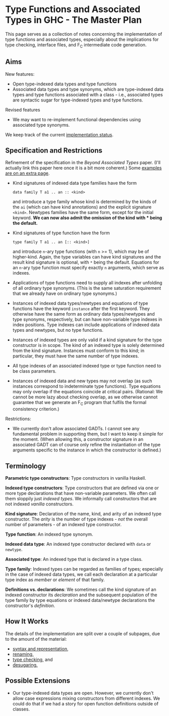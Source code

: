# Type Functions and Associated Types in GHC - The Master Plan



This page serves as a collection of notes concerning the implementation of type functions and associated types, especially about the implications for type checking, interface files, and F<sub>C</sub> intermediate code generation.


## Aims



New features:


- Open type-indexed data types and type functions
- Associated data types and type synonyms, which are type-indexed data types and type functions associated with a class - i.e., associated types are syntactic sugar for type-indexed types and type functions.


Revised features


- We may want to re-implement functional dependencies using associated type synonyms.


We keep track of the current [implementation status](type-functions-status).


## Specification and Restrictions



Refinement of the specification in the *Beyond Associated Types* paper.  (I'll actually link this paper here once it is a bit more coherent.)  Some [examples are on an extra page](type-functions-examples).


- Kind signatures of indexed data type families have the form

  ```wiki
  data family T a1 .. an :: <kind>
  ```

  and introduce a type family whose kind is determined by the kinds of the `ai` (which can have kind annotations) and the explicit signature `<kind>`.  Newtypes families have the same form, except for the initial keyword.  **We can now also admit the omission of the kind with \* being the default.**
- Kind signatures of type function have the form

  ```wiki
  type family T a1 .. an [:: <kind>]
  ```

  and introduce `n`-ary type functions (with `n` \>= 1), which may be of higher-kind.  Again, the type variables can have kind signatures and the result kind signature is optional, with `*` being the default.  Equations for an `n`-ary type function must specify exactly `n` arguments, which serve as indexes. 
- Applications of type functions need to supply all indexes after unfolding of all ordinary type synonyms.  (This is the same saturation requirement that we already have on ordinary type synonyms.)
- Instances of indexed data types/newtypes and equations of type functions have the keyword `instance` after the first keyword.  They otherwise have the same form as ordinary data types/newtypes and type synonyms, respectively, but can have non-variable type indexes in index positions.  Type indexes can include applications of indexed data types and newtypes, but no type functions.
- Instances of indexed types are only valid if a kind signature for the type constructor is in scope.  The kind of an indexed type is solely determined from the kind signature.  Instances must conform to this kind; in particular, they must have the same number of type indexes.
- All type indexes of an associated indexed type or type function need to be class parameters.
- Instances of indexed data and new types may not overlap (as such instances correspond to indeterminate type functions).  Type equations may only overlap if the equations coincide at critical pairs.  (Rational: We cannot be more lazy about checking overlap, as we otherwise cannot guarantee that we generate an F<sub>C</sub> program that fulfils the formal consistency criterion.)


Restrictions:


- We currently don't allow associated GADTs. I cannot see any fundamental problem in supporting them, but I want to keep it simple for the moment. (When allowing this, a constructor signature in an associated GADT can of course only refine the instantiation of the type arguments specific to the instance in which the constructor is defined.)

## Terminology



**Parametric type constructors**: Type constructors in vanilla Haskell.



**Indexed type constructors**: Type constructors that are defined via one or more type declarations that have non-variable parameters.  We often call them sloppily just *indexed types*.  We informally call constructors that are not indexed *vanilla* constructors.



**Kind signature**: Declaration of the name, kind, and arity of an indexed type constructor.  The *arity* is the number of type indexes - *not* the overall number of parameters - of an indexed type constructor.



**Type function**: An indexed type synonym.



**Indexed data type**: An indexed type constructor declared with `data` or `newtype`.



**Associated type**: An indexed type that is declared in a type class.



**Type family**: Indexed types can be regarded as families of types; especially in the case of indexed data types, we call each declaration at a particular type index as *member* or *element* of that family.



**Definitions vs. declarations**: We sometimes call the kind signature of an indexed constructor its *declaration* and the subsequent population of the type family by type equations or indexed data/newtype declarations the constructor's *definition*.


## How It Works



The details of the implementation are split over a couple of subpages, due to the amount of the material:


- [syntax and representation,](type-functions-syntax)
- [renaming,](type-functions-renaming)
- [type checking,](type-functions-type-checking) and
- [desugaring.](type-functions-core)


 


## Possible Extensions


- Our type-indexed data types are open.  However, we currently don't allow case expressions mixing constructors from different indexes.  We could do that if we had a story for open function definitions outside of classes.
